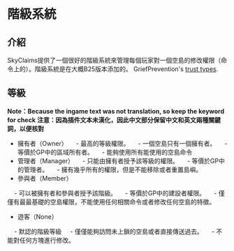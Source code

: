 ﻿# 階級系統
<!--
    在GP裡面終於有階級管理了，你們這些屁民。屈服吧！
                           --來自被無數次熊掉空島的狂躁的subtank
-->
## 介紹
SkyClaims提供了一個很好的階級系統來管理每個玩家對一個空島的修改權限（命令上的）。階級系統是在大概B25版本添加的。
GriefPrevention's [trust types](https://github.com/MinecraftPortCentral/GriefPrevention/wiki/Trust-System).

## 等級
**Note：Because the ingame text was not translation, so keep the keyword for check**
**注意：因為插件文本未漢化，因此中文部分保留中文和英文兩種關鍵詞，以便核對**
- 擁有者（Owner）
    - 最高的等級權限。
    - 一個空島只有一個擁有者。
    - 等價於GP中的區域所有者。
    - 能夠使用所有能使用的空島命令
- 管理者（Manager）
    - 只能由擁有者授予該等級的權限。
    - 等價於GP中的管理者。
    - 擁有幾乎所有的權限，但是不能移除或者重置島嶼。
- 參與者（Member）
<!--
苦力？希望不是苦力怕. ←_← 第一次玩梗玩的這麼一致。
coolie?hopely not a creeper. ←_← it is first time for playing joke so same.
-->
    - 可以被擁有者和參與者授予該階級。
    - 等價於GP中的建設者權限。
    - 僅僅有最最基礎的空島權限，不能使用任何相關命令或者修改任何空島的特徵。
- 遊客（None）
<!--recommend change None to Tourist-->
    - 默認的階級等級
    - 僅僅能夠訪問未上鎖的空島或者直接傳送過去。
    - 不能對任何方塊進行修改。
